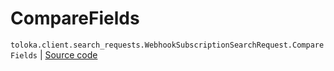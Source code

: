 # CompareFields
`toloka.client.search_requests.WebhookSubscriptionSearchRequest.CompareFields` | [Source code](https://github.com/Toloka/toloka-kit/blob/v1.0.2/src/client/search_requests.py#L873)

